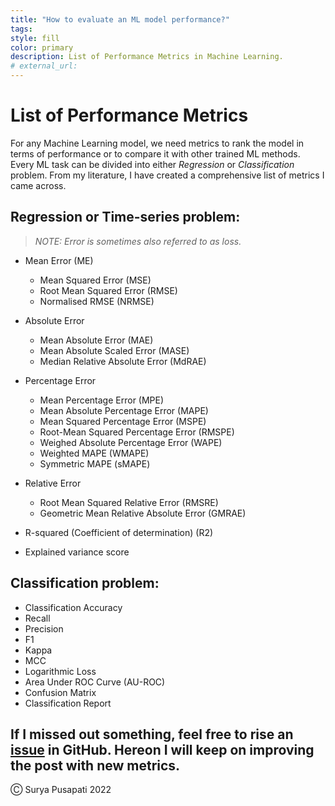 ```yaml
---
title: "How to evaluate an ML model performance?"
tags:
style: fill
color: primary
description: List of Performance Metrics in Machine Learning.
# external_url: 
---
```


# List of Performance Metrics
For any Machine Learning model, we need metrics to rank the model in terms of performance or to compare it with other trained ML methods. Every ML task can be divided into either *Regression* or *Classification* problem. From my literature, I have created a comprehensive list of metrics I came across.

## Regression or Time-series problem:
> *NOTE: Error is sometimes also referred to as loss.*
* Mean Error (ME)
	* Mean Squared Error (MSE)
	* Root Mean Squared Error (RMSE)
	* Normalised RMSE (NRMSE)

* Absolute Error
	* Mean Absolute Error (MAE)
	* Mean Absolute Scaled Error (MASE)
	* Median Relative Absolute Error (MdRAE)

* Percentage Error
	* Mean Percentage Error (MPE)
	* Mean Absolute Percentage Error (MAPE)
	* Mean Squared Percentage Error (MSPE)
	* Root-Mean Squared Percentage Error (RMSPE)
	* Weighed Absolute Percentage Error (WAPE)
	* Weighted MAPE (WMAPE)
	* Symmetric MAPE (sMAPE)

* Relative Error
	* Root Mean Squared Relative Error (RMSRE)
	* Geometric Mean Relative Absolute Error (GMRAE)

* R-squared (Coefficient of determination) (R2)
* Explained variance score

## Classification problem:
* Classification Accuracy
* Recall
* Precision
* F1
* Kappa
* MCC
* Logarithmic Loss
* Area Under ROC Curve (AU-ROC)
* Confusion Matrix
* Classification Report

## If I missed out something, feel free to rise an [issue](https://github.com/suryapusapati/suryapusapati/issues) in GitHub. Hereon I will keep on improving the post with new metrics.

Ⓒ Surya Pusapati 2022